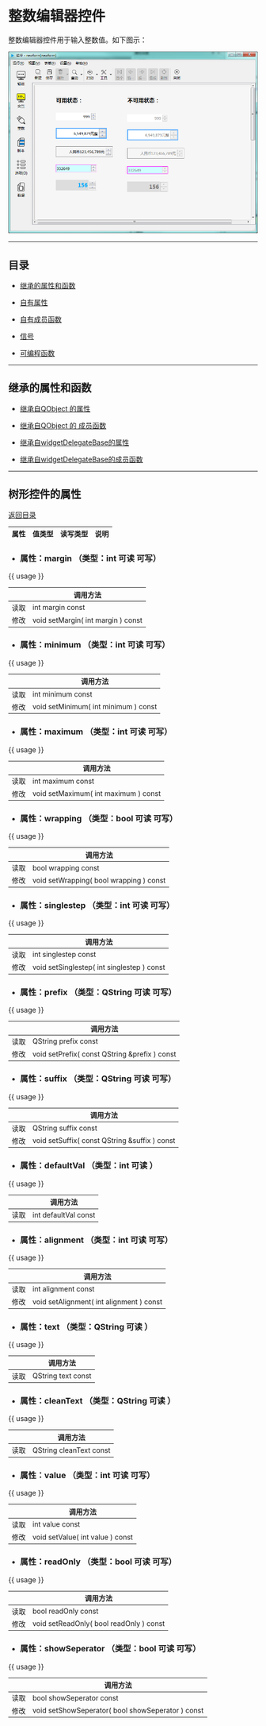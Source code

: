 # 整数编辑器控件

整数编辑器控件用于输入整数值。如下图示：

![example](2-21-01.png)

---

<h2 id="category">目录</h2>

- [继承的属性和函数](#继承的属性和函数)

- [自有属性](#树形控件的自有属性)

- [自有成员函数](#树形控件自有成员函数)

- [信号](#树形控件的信号)

- [可编程函数](#可编程函数)

---

## 继承的属性和函数

- [继承自QObject 的属性](2-1-qobject?id=属性)

- [继承自QObject 的 成员函数](2-1-qobject?id=成员函数)

- [继承自widgetDelegateBase的属性](2-2-base?id=属性)

- [继承自widgetDelegateBase的成员函数](2-2-base?id=成员函数)

---

## 树形控件的属性

[返回目录](#category)

|属性|值类型|读写类型|说明|
| - | - | - | - |

- ### 属性：margin （类型：int 可读 可写）

{{ usage }}

| |调用方法|
| - | - |
|读取|int margin const|
|修改|void setMargin( int margin ) const|


- ### 属性：minimum （类型：int 可读 可写）

{{ usage }}

| |调用方法|
| - | - |
|读取|int minimum const|
|修改|void setMinimum( int minimum ) const|


- ### 属性：maximum （类型：int 可读 可写）

{{ usage }}

| |调用方法|
| - | - |
|读取|int maximum const|
|修改|void setMaximum( int maximum ) const|


- ### 属性：wrapping （类型：bool 可读 可写）

{{ usage }}

| |调用方法|
| - | - |
|读取|bool wrapping const|
|修改|void setWrapping( bool wrapping ) const|


- ### 属性：singlestep （类型：int 可读 可写）

{{ usage }}

| |调用方法|
| - | - |
|读取|int singlestep const|
|修改|void setSinglestep( int singlestep ) const|


- ### 属性：prefix （类型：QString 可读 可写）

{{ usage }}

| |调用方法|
| - | - |
|读取|QString prefix const|
|修改|void setPrefix( const QString &prefix ) const|


- ### 属性：suffix （类型：QString 可读 可写）

{{ usage }}

| |调用方法|
| - | - |
|读取|QString suffix const|
|修改|void setSuffix( const QString &suffix ) const|


- ### 属性：defaultVal （类型：int 可读 ）

{{ usage }}

| |调用方法|
| - | - |
|读取|int defaultVal const|



- ### 属性：alignment （类型：int 可读 可写）

{{ usage }}

| |调用方法|
| - | - |
|读取|int alignment const|
|修改|void setAlignment( int alignment ) const|


- ### 属性：text （类型：QString 可读 ）

{{ usage }}

| |调用方法|
| - | - |
|读取|QString text const|



- ### 属性：cleanText （类型：QString 可读 ）

{{ usage }}

| |调用方法|
| - | - |
|读取|QString cleanText const|



- ### 属性：value （类型：int 可读 可写）

{{ usage }}

| |调用方法|
| - | - |
|读取|int value const|
|修改|void setValue( int value ) const|


- ### 属性：readOnly （类型：bool 可读 可写）

{{ usage }}

| |调用方法|
| - | - |
|读取|bool readOnly const|
|修改|void setReadOnly( bool readOnly ) const|


- ### 属性：showSeperator （类型：bool 可读 可写）

{{ usage }}

| |调用方法|
| - | - |
|读取|bool showSeperator const|
|修改|void setShowSeperator( bool showSeperator ) const|


